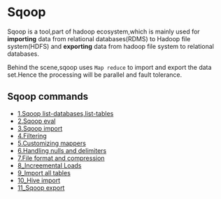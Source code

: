 # Sqoop

Sqoop is a tool,part of hadoop ecosystem,which is mainly used for **importing** data from relational databases(RDMS) to Hadoop file system(HDFS) and **exporting** data from hadoop file system to relational databases.

Behind the scene,sqoop uses `Map reduce` to import and export the data set.Hence the processing will be parallel and fault tolerance.


## Sqoop commands
* [1.Sqoop list-databases,list-tables](<sqoop commands/1_Sqoop_list.md>)
* [2.Sqoop eval](<sqoop commands/2_Sqoop_eval.md>)
* [3.Sqoop import](<sqoop commands/3_Sqoop_import.md>)
* [4.Filtering](<sqoop commands/4_Filtering.md>)
* [5.Customizing mappers](<sqoop commands/5_Customizing_mapper.md>)
* [6.Handling nulls and delimiters](<sqoop commands/6_Handling_null_and_delimiters.md>)
* [7.File format and compression](<sqoop commands/7_Fileformat_compression.md>)
* [8_Increemental Loads](<sqoop commands/8_Increemental_Load.md>)
* [9_Import all tables](<sqoop commands/9_Sqoop_Import-all-tables.md>)
* [10_Hive import](<sqoop commands/10_Hive_import.md>)
* [11_Sqoop export](<sqoop commands/11_Sqoop_export.md>)
